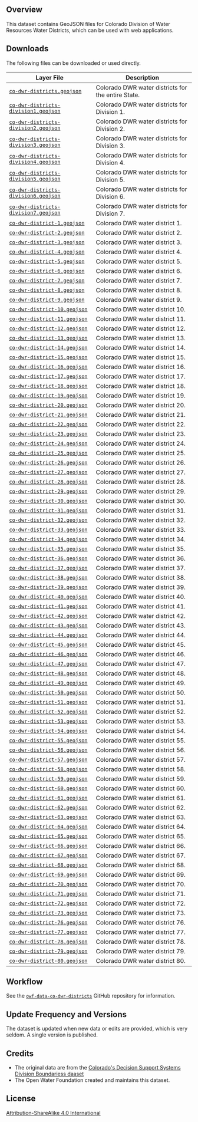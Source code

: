 ## Overview ##

This dataset contains GeoJSON files for Colorado Division of Water Resources Water Districts,
which can be used with web applications.

## Downloads ##

The following files can be downloaded or used directly.

| **Layer File** | **Description** |
| -- | -- |
| [`co-dwr-districts.geojson`](co-dwr-districts.geojson) | Colorado DWR water districts for the entire State. |
| [`co-dwr-districts-division1.geojson`](co-dwr-districts-division1.geojson) | Colorado DWR water districts for Division 1. |
| [`co-dwr-districts-division2.geojson`](co-dwr-districts-division2.geojson) | Colorado DWR water districts for Division 2. |
| [`co-dwr-districts-division3.geojson`](co-dwr-districts-division3.geojson) | Colorado DWR water districts for Division 3. |
| [`co-dwr-districts-division4.geojson`](co-dwr-districts-division4.geojson) | Colorado DWR water districts for Division 4. |
| [`co-dwr-districts-division5.geojson`](co-dwr-districts-division5.geojson) | Colorado DWR water districts for Division 5. |
| [`co-dwr-districts-division6.geojson`](co-dwr-districts-division6.geojson) | Colorado DWR water districts for Division 6. |
| [`co-dwr-districts-division7.geojson`](co-dwr-districts-division7.geojson) | Colorado DWR water districts for Division 7. |
| [`co-dwr-district-1.geojson`](co-dwr-district-1.geojson) | Colorado DWR water district 1. |
| [`co-dwr-district-2.geojson`](co-dwr-district-2.geojson) | Colorado DWR water district 2. |
| [`co-dwr-district-3.geojson`](co-dwr-district-3.geojson) | Colorado DWR water district 3. |
| [`co-dwr-district-4.geojson`](co-dwr-district-4.geojson) | Colorado DWR water district 4. |
| [`co-dwr-district-5.geojson`](co-dwr-district-5.geojson) | Colorado DWR water district 5. |
| [`co-dwr-district-6.geojson`](co-dwr-district-6.geojson) | Colorado DWR water district 6. |
| [`co-dwr-district-7.geojson`](co-dwr-district-7.geojson) | Colorado DWR water district 7. |
| [`co-dwr-district-8.geojson`](co-dwr-district-8.geojson) | Colorado DWR water district 8. |
| [`co-dwr-district-9.geojson`](co-dwr-district-9.geojson) | Colorado DWR water district 9. |
| [`co-dwr-district-10.geojson`](co-dwr-district-10.geojson) | Colorado DWR water district 10. |
| [`co-dwr-district-11.geojson`](co-dwr-district-11.geojson) | Colorado DWR water district 11. |
| [`co-dwr-district-12.geojson`](co-dwr-district-12.geojson) | Colorado DWR water district 12. |
| [`co-dwr-district-13.geojson`](co-dwr-district-13.geojson) | Colorado DWR water district 13. |
| [`co-dwr-district-14.geojson`](co-dwr-district-14.geojson) | Colorado DWR water district 14. |
| [`co-dwr-district-15.geojson`](co-dwr-district-15.geojson) | Colorado DWR water district 15. |
| [`co-dwr-district-16.geojson`](co-dwr-district-16.geojson) | Colorado DWR water district 16. |
| [`co-dwr-district-17.geojson`](co-dwr-district-17.geojson) | Colorado DWR water district 17. |
| [`co-dwr-district-18.geojson`](co-dwr-district-18.geojson) | Colorado DWR water district 18. |
| [`co-dwr-district-19.geojson`](co-dwr-district-19.geojson) | Colorado DWR water district 19. |
| [`co-dwr-district-20.geojson`](co-dwr-district-20.geojson) | Colorado DWR water district 20. |
| [`co-dwr-district-21.geojson`](co-dwr-district-21.geojson) | Colorado DWR water district 21. |
| [`co-dwr-district-22.geojson`](co-dwr-district-22.geojson) | Colorado DWR water district 22. |
| [`co-dwr-district-23.geojson`](co-dwr-district-23.geojson) | Colorado DWR water district 23. |
| [`co-dwr-district-24.geojson`](co-dwr-district-24.geojson) | Colorado DWR water district 24. |
| [`co-dwr-district-25.geojson`](co-dwr-district-25.geojson) | Colorado DWR water district 25. |
| [`co-dwr-district-26.geojson`](co-dwr-district-26.geojson) | Colorado DWR water district 26. |
| [`co-dwr-district-27.geojson`](co-dwr-district-27.geojson) | Colorado DWR water district 27. |
| [`co-dwr-district-28.geojson`](co-dwr-district-28.geojson) | Colorado DWR water district 28. |
| [`co-dwr-district-29.geojson`](co-dwr-district-29.geojson) | Colorado DWR water district 29. |
| [`co-dwr-district-30.geojson`](co-dwr-district-30.geojson) | Colorado DWR water district 30. |
| [`co-dwr-district-31.geojson`](co-dwr-district-31.geojson) | Colorado DWR water district 31. |
| [`co-dwr-district-32.geojson`](co-dwr-district-32.geojson) | Colorado DWR water district 32. |
| [`co-dwr-district-33.geojson`](co-dwr-district-33.geojson) | Colorado DWR water district 33. |
| [`co-dwr-district-34.geojson`](co-dwr-district-34.geojson) | Colorado DWR water district 34. |
| [`co-dwr-district-35.geojson`](co-dwr-district-35.geojson) | Colorado DWR water district 35. |
| [`co-dwr-district-36.geojson`](co-dwr-district-36.geojson) | Colorado DWR water district 36. |
| [`co-dwr-district-37.geojson`](co-dwr-district-37.geojson) | Colorado DWR water district 37. |
| [`co-dwr-district-38.geojson`](co-dwr-district-38.geojson) | Colorado DWR water district 38. |
| [`co-dwr-district-39.geojson`](co-dwr-district-39.geojson) | Colorado DWR water district 39. |
| [`co-dwr-district-40.geojson`](co-dwr-district-40.geojson) | Colorado DWR water district 40. |
| [`co-dwr-district-41.geojson`](co-dwr-district-41.geojson) | Colorado DWR water district 41. |
| [`co-dwr-district-42.geojson`](co-dwr-district-42.geojson) | Colorado DWR water district 42. |
| [`co-dwr-district-43.geojson`](co-dwr-district-43.geojson) | Colorado DWR water district 43. |
| [`co-dwr-district-44.geojson`](co-dwr-district-44.geojson) | Colorado DWR water district 44. |
| [`co-dwr-district-45.geojson`](co-dwr-district-45.geojson) | Colorado DWR water district 45. |
| [`co-dwr-district-46.geojson`](co-dwr-district-46.geojson) | Colorado DWR water district 46. |
| [`co-dwr-district-47.geojson`](co-dwr-district-47.geojson) | Colorado DWR water district 47. |
| [`co-dwr-district-48.geojson`](co-dwr-district-48.geojson) | Colorado DWR water district 48. |
| [`co-dwr-district-49.geojson`](co-dwr-district-49.geojson) | Colorado DWR water district 49. |
| [`co-dwr-district-50.geojson`](co-dwr-district-50.geojson) | Colorado DWR water district 50. |
| [`co-dwr-district-51.geojson`](co-dwr-district-51.geojson) | Colorado DWR water district 51. |
| [`co-dwr-district-52.geojson`](co-dwr-district-52.geojson) | Colorado DWR water district 52. |
| [`co-dwr-district-53.geojson`](co-dwr-district-53.geojson) | Colorado DWR water district 53. |
| [`co-dwr-district-54.geojson`](co-dwr-district-54.geojson) | Colorado DWR water district 54. |
| [`co-dwr-district-55.geojson`](co-dwr-district-55.geojson) | Colorado DWR water district 55. |
| [`co-dwr-district-56.geojson`](co-dwr-district-56.geojson) | Colorado DWR water district 56. |
| [`co-dwr-district-57.geojson`](co-dwr-district-57.geojson) | Colorado DWR water district 57. |
| [`co-dwr-district-58.geojson`](co-dwr-district-58.geojson) | Colorado DWR water district 58. |
| [`co-dwr-district-59.geojson`](co-dwr-district-59.geojson) | Colorado DWR water district 59. |
| [`co-dwr-district-60.geojson`](co-dwr-district-60.geojson) | Colorado DWR water district 60. |
| [`co-dwr-district-61.geojson`](co-dwr-district-61.geojson) | Colorado DWR water district 61. |
| [`co-dwr-district-62.geojson`](co-dwr-district-62.geojson) | Colorado DWR water district 62. |
| [`co-dwr-district-63.geojson`](co-dwr-district-63.geojson) | Colorado DWR water district 63. |
| [`co-dwr-district-64.geojson`](co-dwr-district-64.geojson) | Colorado DWR water district 64. |
| [`co-dwr-district-65.geojson`](co-dwr-district-65.geojson) | Colorado DWR water district 65. |
| [`co-dwr-district-66.geojson`](co-dwr-district-66.geojson) | Colorado DWR water district 66. |
| [`co-dwr-district-67.geojson`](co-dwr-district-67.geojson) | Colorado DWR water district 67. |
| [`co-dwr-district-68.geojson`](co-dwr-district-68.geojson) | Colorado DWR water district 68. |
| [`co-dwr-district-69.geojson`](co-dwr-district-69.geojson) | Colorado DWR water district 69. |
| [`co-dwr-district-70.geojson`](co-dwr-district-70.geojson) | Colorado DWR water district 70. |
| [`co-dwr-district-71.geojson`](co-dwr-district-71.geojson) | Colorado DWR water district 71. |
| [`co-dwr-district-72.geojson`](co-dwr-district-72.geojson) | Colorado DWR water district 72. |
| [`co-dwr-district-73.geojson`](co-dwr-district-73.geojson) | Colorado DWR water district 73. |
| [`co-dwr-district-76.geojson`](co-dwr-district-76.geojson) | Colorado DWR water district 76. |
| [`co-dwr-district-77.geojson`](co-dwr-district-77.geojson) | Colorado DWR water district 77. |
| [`co-dwr-district-78.geojson`](co-dwr-district-78.geojson) | Colorado DWR water district 78. |
| [`co-dwr-district-79.geojson`](co-dwr-district-79.geojson) | Colorado DWR water district 79. |
| [`co-dwr-district-80.geojson`](co-dwr-district-80.geojson) | Colorado DWR water district 80. |

## Workflow ##

See the [`owf-data-co-dwr-districts`](https://github.com/OpenWaterFoundation/owf-data-co-dwr-districts)
GitHub repository for information.

## Update Frequency and Versions ##

The dataset is updated when new data or edits are provided, which is very seldom.
A single version is published.

## Credits ##

* The original data are from the [Colorado's Decision Support Systems Division Boundariess daaset](https://cdss.colorado.gov/gis-data/gis-data-by-category)
* The Open Water Foundation created and maintains this dataset.

## License ##

[Attribution-ShareAlike 4.0 International](https://creativecommons.org/licenses/by-sa/4.0/)
